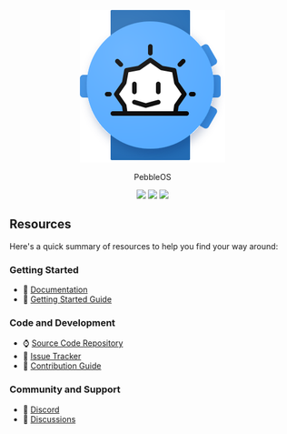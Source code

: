 <p align="center">
  <img src="docs/_static/images/logo.svg">
</p>

<p align="center">
 PebbleOS 
</p>

<p align="center">
  <a href="https://github.com/pebble-dev/pebble-firmware/actions/workflows/build-firmware.yml?query=branch%3Amain"><img src="https://github.com/pebble-dev/pebble-firmware/actions/workflows/build-firmware.yml/badge.svg?branch=main"></a>
  <a href="https://pebbleos.readthedocs.io/en/latest"><img src="https://readthedocs.org/projects/pebbleos/badge/?version=latest&style=flat"></a>
  <a href="https://discordapp.com/invite/aRUAYFN"><img src="https://dcbadge.limes.pink/api/server/aRUAYFN?style=flat"></a>
</p>

## Resources

Here's a quick summary of resources to help you find your way around:

### Getting Started

- 📖 [Documentation](https://pebbleos.readthedocs.io/en/latest)
- 🚀 [Getting Started Guide](https://pebbleos.readthedocs.io/en/latest/getting_started.html)

### Code and Development

- ⌚ [Source Code Repository](https://github.com/pebble-dev/pebble-firmware)
- 🐛 [Issue Tracker](https://github.com/pebble-dev/pebble-firmware/issues)
- 🤝 [Contribution Guide](CONTRIBUTING.md)

### Community and Support

- 💬 [Discord](https://discordapp.com/invite/aRUAYFN)
- 👥 [Discussions](https://github.com/pebble-dev/pebble-firmware/discussions)

